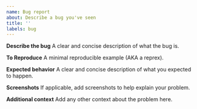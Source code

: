 ```yaml
---
name: Bug report
about: Describe a bug you've seen
title: ''
labels: bug
---
```


**Describe the bug**
A clear and concise description of what the bug is.

**To Reproduce**
A minimal reproducible example (AKA a reprex).

**Expected behavior**
A clear and concise description of what you expected to happen.

**Screenshots**
If applicable, add screenshots to help explain your problem.

**Additional context**
Add any other context about the problem here.

